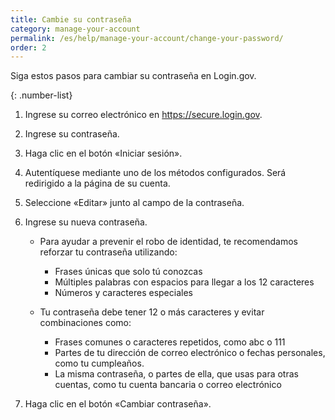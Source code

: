 ```yaml
---
title: Cambie su contraseña
category: manage-your-account
permalink: /es/help/manage-your-account/change-your-password/
order: 2
---
```

Siga estos pasos para cambiar su contraseña en Login.gov.

{: .number-list}

1. Ingrese su correo electrónico en https://secure.login.gov.
2. Ingrese su contraseña.
3. Haga clic en el botón «Iniciar sesión».
4. Autentíquese mediante uno de los métodos configurados. Será redirigido a la página de su cuenta.
5. Seleccione «Editar» junto al campo de la contraseña.
6. Ingrese su nueva contraseña.

   * Para ayudar a prevenir el robo de identidad, te recomendamos reforzar tu contraseña utilizando:

     * Frases únicas que solo tú conozcas
     * Múltiples palabras con espacios para llegar a los 12 caracteres
     * Números y caracteres especiales
   * Tu contraseña debe tener 12 o más caracteres y evitar combinaciones como:

     * Frases comunes o caracteres repetidos, como abc o 111
     * Partes de tu dirección de correo electrónico o fechas personales, como tu cumpleaños.
     * La misma contraseña, o partes de ella, que usas para otras cuentas, como tu cuenta bancaria o correo electrónico
7. Haga clic en el botón «Cambiar contraseña».